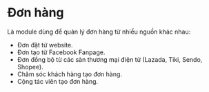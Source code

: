 # Đơn hàng

Là module dùng để quản lý đơn hàng từ nhiều nguồn khác nhau:
- Đơn đặt từ website.
- Đơn tạo từ Facebook Fanpage.
- Đơn đồng bộ từ các sàn thương mại điện tử (Lazada, Tiki, Sendo, Shopee).
- Chăm sóc khách hàng tạo đơn hàng.
- Cộng tác viên tạo đơn hàng.
